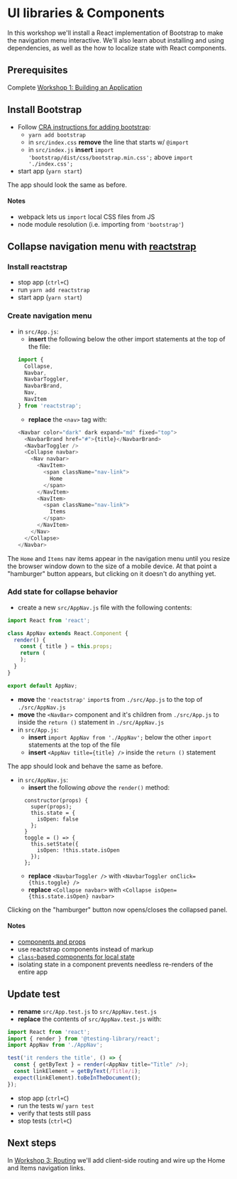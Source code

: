 # UI libraries & Components

In this workshop we'll install a React implementation of Bootstrap to make the navigation menu interactive. We'll also learn about installing and using dependencies, as well as the how to localize state with React components.

## Prerequisites

Complete [Workshop 1: Building an Application](./1-building-an-app.md)

## Install Bootstrap

- Follow [CRA instructions for adding bootstrap](https://create-react-app.dev/docs/adding-bootstrap/):
  - `yarn add bootstrap`
  - in `src/index.css` **remove** the line that starts w/ `@import`
  - in `src/index.js` **insert** `import 'bootstrap/dist/css/bootstrap.min.css';` above `import './index.css';`
- start app (`yarn start`)

The app should look the same as before.

#### Notes
- webpack lets us `import` local CSS files from JS
- node module resolution (i.e. importing from `'bootstrap'`)

## Collapse navigation menu with [reactstrap](https://reactstrap.github.io/)

### Install reactstrap

- stop app (`ctrl+C`)
- run `yarn add reactstrap`
- start app (`yarn start`)

### Create navigation menu

- in `src/App.js`:
  - **insert** the following below the other import statements at the top of the file:
  ```js
  import {
    Collapse,
    Navbar,
    NavbarToggler,
    NavbarBrand,
    Nav,
    NavItem
  } from 'reactstrap';
  ```
  - **replace** the `<nav>` tag with:
  ```js
  <Navbar color="dark" dark expand="md" fixed="top">
    <NavbarBrand href="#">{title}</NavbarBrand>
    <NavbarToggler />
    <Collapse navbar>
      <Nav navbar>
        <NavItem>
          <span className="nav-link">
            Home
          </span>
        </NavItem>
        <NavItem>
          <span className="nav-link">
            Items
          </span>
        </NavItem>
      </Nav>
    </Collapse>
  </Navbar>
  ```

The `Home` and `Items` nav items appear in the navigation menu until you resize the browser window down to the size of a mobile device. At that point a "hamburger" button appears, but clicking on it doesn't do anything yet.

### Add state for collapse behavior

- create a new `src/AppNav.js` file with the following contents:

```jsx
import React from 'react';

class AppNav extends React.Component {
  render() {
    const { title } = this.props;
    return (
    );
  }
}

export default AppNav;
```

- **move** the `'reactstrap'` `import`s from `./src/App.js` to the top of `./src/AppNav.js`
- **move** the `<NavBar>` component and it's children from `./src/App.js` to inside the `return ()` statement in  `./src/AppNav.js`
- in `src/App.js`:
  - **insert** `import AppNav from './AppNav';` below the other `import` statements at the top of the file
  - **insert** `<AppNav title={title} />` inside the `return ()` statement

The app should look and behave the same as before.

- in `src/AppNav.js`:
  - **insert** the following _above_ the `render()` method:
  ```
    constructor(props) {
      super(props);
      this.state = {
        isOpen: false
      };
    }
    toggle = () => {
      this.setState({
        isOpen: !this.state.isOpen
      });
    };
  ```
  - **replace** `<NavbarToggler />` with `<NavbarToggler onClick={this.toggle} />`
  - **replace** `<Collapse navbar>` with `<Collapse isOpen={this.state.isOpen} navbar>`

Clicking on the "hamburger" button now opens/closes the collapsed panel.

#### Notes
- [components and props](https://reactjs.org/docs/components-and-props.html)
- use reactstrap components instead of markup
- [`class`-based components for local state](https://reactjs.org/docs/state-and-lifecycle.html#adding-local-state-to-a-class)
- isolating state in a component prevents needless re-renders of the entire app

## Update test

- **rename** `src/App.test.js` to `src/AppNav.test.js`
- **replace** the contents of `src/AppNav.test.js` with:

```js
import React from 'react';
import { render } from '@testing-library/react';
import AppNav from './AppNav';

test('it renders the title', () => {
  const { getByText } = render(<AppNav title="Title" />);
  const linkElement = getByText(/Title/i);
  expect(linkElement).toBeInTheDocument();
});
```

- stop app (`ctrl+C`)
- run the tests w/ `yarn test`
- verify that tests still pass
- stop tests (`ctrl+C`)

## Next steps

In [Workshop 3: Routing](./3-routing.md) we'll add client-side routing and wire up the Home and Items navigation links.
